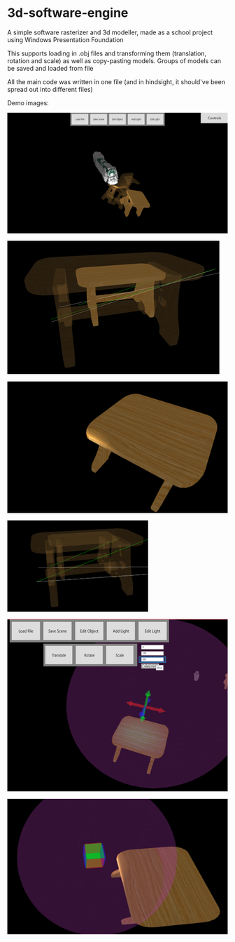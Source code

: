# 3d-software-engine
A simple software rasterizer and 3d modeller, made as a school project using Windows Presentation Foundation

This supports loading in .obj files and transforming them (translation, rotation and scale) as well as copy-pasting models. Groups of models can be saved and loaded from file

All the main code was written in one file (and in hindsight, it should've been spread out into different files)

Demo images: 

![](images[debug-view]/demo-scene.png)

![](images[debug-view]/transparent-1.png)

![](images[debug-view]/light-no-debug.png)

![](images[debug-view]/transparent-multiple.png)

![](images[debug-view]/coloured-lighting.png)

![](images[debug-view]/light-debug-move.png)
